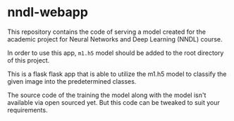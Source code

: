 # nndl-webapp

This repository contains the code of serving a model created for the academic project for Neural Networks and Deep Learning (NNDL) course.

In order to use this app, `m1.h5` model should be added to the root directory of this project.

This is a flask flask app that is able to utilize the m1.h5 model to classify the given image into the predetermined classes.

The source code of the training the model along with the model isn't available via open sourced yet. But this code can be tweaked to suit your requirements.
